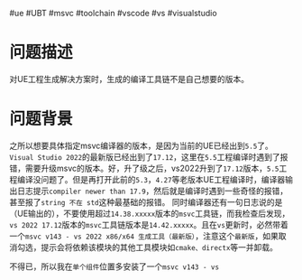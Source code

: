 #ue #UBT #msvc #toolchain #vscode #vs #visualstudio  

# 问题描述

对UE工程生成解决方案时，生成的编译工具链不是自己想要的版本。

# 问题背景

之所以想要具体指定msvc编译器的版本，是因为当前的UE已经出到`5.5`了。`Visual Studio 2022`的最新版已经出到了`17.12`，这里在`5.5`工程编译时遇到了报错，需要升级msvc的版本。好，升了级之后，vs2022升到了`17.12`版本，`5.5`工程编译没问题了。但是再打开此前的`5.3`，`4.27`等老版本UE工程编译时，编译器输出日志提示`compiler newer than 17.9`，然后就是编译时遇到一些奇怪的报错，甚至报了`string 不在 std`这种最基础的报错。
同时编译器还有一句日志说的是（UE输出的），不要使用超过`14.38.xxxxx`版本的`msvc`工具链，而我检查后发现，`vs 2022 17.12`版本的`msvc`工具链版本是`14.42.xxxxx`。且在`vs`更新时，必然带着一个`msvc v143 - vs 2022 x86/x64 生成工具（最新版）`，注意这个`最新版`，如果取消勾选，提示会将依赖该模块的其他工具模块如`cmake、directx`等一并卸载。

不得已，所以我在`单个组件`位置多安装了一个`msvc v143 - vs `